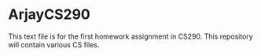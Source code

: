 # ArjayCS290

This text file is for the first homework assignment in CS290. This repository will contain various CS files.
